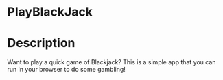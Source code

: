 # PlayBlackJack

# Description

Want to play a quick game of Blackjack? This is a simple app that you can run in your browser to do some gambling!
